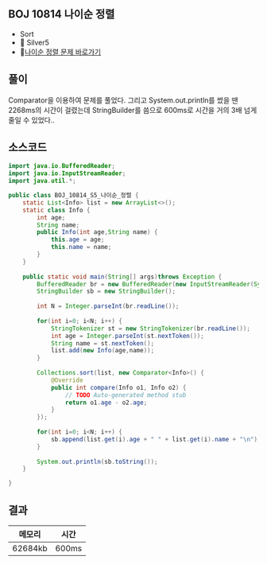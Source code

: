 ## BOJ 10814 나이순 정렬 
- Sort 
- 🥈 Silver5 
- 🔗[나이순 정렬 문제 바로가기](https://www.acmicpc.net/problem/10814)



## 풀이

Comparator을 이용하여 문제를 풀었다.
그리고 System.out.println를 썼을 땐 2268ms의 시간이 걸렸는데 StringBuilder를 씀으로 600ms로 시간을 거의 3배 넘게 줄일 수 있었다..

## 소스코드
~~~java
import java.io.BufferedReader;
import java.io.InputStreamReader;
import java.util.*;

public class BOJ_10814_S5_나이순_정렬 {
	static List<Info> list = new ArrayList<>();
	static class Info {
		int age;
		String name;
		public Info(int age,String name) {
			this.age = age;
			this.name = name;
		}
	}
	
	public static void main(String[] args)throws Exception {
		BufferedReader br = new BufferedReader(new InputStreamReader(System.in));
		StringBuilder sb = new StringBuilder();
		
		int N = Integer.parseInt(br.readLine());
		
		for(int i=0; i<N; i++) {
			StringTokenizer st = new StringTokenizer(br.readLine());
			int age = Integer.parseInt(st.nextToken());
			String name = st.nextToken();
			list.add(new Info(age,name));
		}
		
		Collections.sort(list, new Comparator<Info>() {
			@Override
			public int compare(Info o1, Info o2) {
				// TODO Auto-generated method stub
				return o1.age - o2.age;
			}			
		});
		
		for(int i=0; i<N; i++) {
			sb.append(list.get(i).age + " " + list.get(i).name + "\n");
		}
		
		System.out.println(sb.toString());
	}

}
~~~

## 결과 

| 메모리  | 시간 |
|----|----|
| 62684kb| 600ms|

